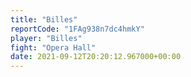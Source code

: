 ```yaml
---
title: "Billes"
reportCode: "1FAg938n7dc4hmkY"
player: "Billes"
fight: "Opera Hall"
date: 2021-09-12T20:20:12.967000+00:00
---
```

